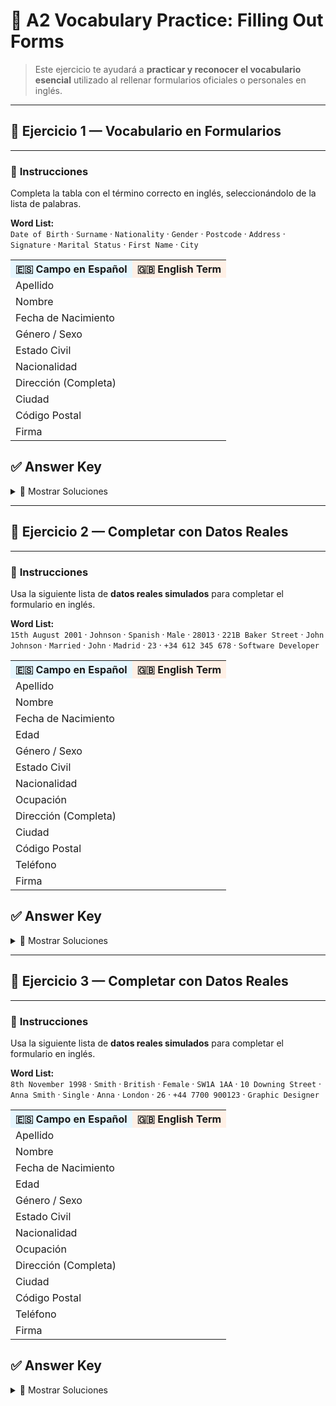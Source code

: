 # 🌟 A2 Vocabulary Practice: Filling Out Forms

> Este ejercicio te ayudará a **practicar y reconocer el vocabulario esencial** utilizado al rellenar formularios oficiales o personales en inglés.  

---

## 📌 Ejercicio 1 — Vocabulario en Formularios  

---

### 🔹 **Instrucciones**
Completa la tabla con el término correcto en inglés, seleccionándolo de la lista de palabras.  

**Word List:**  
`Date of Birth` · `Surname` · `Nationality` · `Gender` · `Postcode` · `Address` · `Signature` · `Marital Status` · `First Name` · `City`  

<table>
<tr>
<th style="background:#e6f7ff;">🇪🇸 Campo en Español</th>
<th style="background:#fff0e6;">🇬🇧 English Term</th>
</tr>
<tr><td>Apellido</td><td></td></tr>
<tr><td>Nombre</td><td></td></tr>
<tr><td>Fecha de Nacimiento</td><td></td></tr>
<tr><td>Género / Sexo</td><td></td></tr>
<tr><td>Estado Civil</td><td></td></tr>
<tr><td>Nacionalidad</td><td></td></tr>
<tr><td>Dirección (Completa)</td><td></td></tr>
<tr><td>Ciudad</td><td></td></tr>
<tr><td>Código Postal</td><td></td></tr>
<tr><td>Firma</td><td></td></tr>
</table>

## ✅ Answer Key  

<details>
<summary>📖 Mostrar Soluciones</summary>

<table>
<tr>
<th style="background:#e6f7ff;">🇪🇸 Campo en Español</th>
<th style="background:#fff0e6;">🇬🇧 English Term</th>
</tr>
<tr><td>Apellido</td><td><b>Surname</b> / <b>Last Name</b></td></tr>
<tr><td>Nombre</td><td><b>First Name</b></td></tr>
<tr><td>Fecha de Nacimiento</td><td><b>Date of Birth</b></td></tr>
<tr><td>Género / Sexo</td><td><b>Gender</b></td></tr>
<tr><td>Estado Civil</td><td><b>Marital Status</b></td></tr>
<tr><td>Nacionalidad</td><td><b>Nationality</b></td></tr>
<tr><td>Dirección (Completa)</td><td><b>Address</b></td></tr>
<tr><td>Ciudad</td><td><b>City</b></td></tr>
<tr><td>Código Postal</td><td><b>Postcode</b> / <b>Zip Code</b></td></tr>
<tr><td>Firma</td><td><b>Signature</b></td></tr>
</table>

</details>

---

## 📌 Ejercicio 2 — Completar con Datos Reales  

---

### 🔹 **Instrucciones**
Usa la siguiente lista de **datos reales simulados** para completar el formulario en inglés.  

**Word List:**  
`15th August 2001` · `Johnson` · `Spanish` · `Male` · `28013` · `221B Baker Street` · `John Johnson` · `Married` · `John` · `Madrid` · `23` · `+34 612 345 678` · `Software Developer`  

<table>
<tr>
<th style="background:#e6f7ff;">🇪🇸 Campo en Español</th>
<th style="background:#fff0e6;">🇬🇧 English Term</th>
</tr>
<tr><td>Apellido</td><td></td></tr>
<tr><td>Nombre</td><td></td></tr>
<tr><td>Fecha de Nacimiento</td><td></td></tr>
<tr><td>Edad</td><td></td></tr>
<tr><td>Género / Sexo</td><td></td></tr>
<tr><td>Estado Civil</td><td></td></tr>
<tr><td>Nacionalidad</td><td></td></tr>
<tr><td>Ocupación</td><td></td></tr>
<tr><td>Dirección (Completa)</td><td></td></tr>
<tr><td>Ciudad</td><td></td></tr>
<tr><td>Código Postal</td><td></td></tr>
<tr><td>Teléfono</td><td></td></tr>
<tr><td>Firma</td><td></td></tr>
</table>

## ✅ Answer Key  

<details>
<summary>📖 Mostrar Soluciones</summary>

<table>
<tr>
<th style="background:#e6f7ff;">🇪🇸 Campo en Español</th>
<th style="background:#fff0e6;">🇬🇧 English Term</th>
</tr>
<tr><td>Apellido</td><td><b>Johnson</b></td></tr>
<tr><td>Nombre</td><td><b>John</b></td></tr>
<tr><td>Fecha de Nacimiento</td><td><b>15th August 2001</b></td></tr>
<tr><td>Edad</td><td><b>23</b></td></tr>
<tr><td>Género / Sexo</td><td><b>Male</b></td></tr>
<tr><td>Estado Civil</td><td><b>Married</b></td></tr>
<tr><td>Nacionalidad</td><td><b>Spanish</b></td></tr>
<tr><td>Ocupación</td><td><b>Software Developer</b></td></tr>
<tr><td>Dirección (Completa)</td><td><b>221B Baker Street</b></td></tr>
<tr><td>Ciudad</td><td><b>Madrid</b></td></tr>
<tr><td>Código Postal</td><td><b>28013</b></td></tr>
<tr><td>Teléfono</td><td><b>+34 612 345 678</b></td></tr>
<tr><td>Firma</td><td><b>John Johnson</b></td></tr>
</table>

</details>

---

## 📌 Ejercicio 3 — Completar con Datos Reales  

---

### 🔹 **Instrucciones**
Usa la siguiente lista de **datos reales simulados** para completar el formulario en inglés.  

**Word List:**  
`8th November 1998` · `Smith` · `British` · `Female` · `SW1A 1AA` · `10 Downing Street` · `Anna Smith` · `Single` · `Anna` · `London` · `26` · `+44 7700 900123` · `Graphic Designer`  

<table>
<tr>
<th style="background:#e6f7ff;">🇪🇸 Campo en Español</th>
<th style="background:#fff0e6;">🇬🇧 English Term</th>
</tr>
<tr><td>Apellido</td><td></td></tr>
<tr><td>Nombre</td><td></td></tr>
<tr><td>Fecha de Nacimiento</td><td></td></tr>
<tr><td>Edad</td><td></td></tr>
<tr><td>Género / Sexo</td><td></td></tr>
<tr><td>Estado Civil</td><td></td></tr>
<tr><td>Nacionalidad</td><td></td></tr>
<tr><td>Ocupación</td><td></td></tr>
<tr><td>Dirección (Completa)</td><td></td></tr>
<tr><td>Ciudad</td><td></td></tr>
<tr><td>Código Postal</td><td></td></tr>
<tr><td>Teléfono</td><td></td></tr>
<tr><td>Firma</td><td></td></tr>
</table>

## ✅ Answer Key  

<details>
<summary>📖 Mostrar Soluciones</summary>

<table>
<tr>
<th style="background:#e6f7ff;">🇪🇸 Campo en Español</th>
<th style="background:#fff0e6;">🇬🇧 English Term</th>
</tr>
<tr><td>Apellido</td><td><b>Smith</b></td></tr>
<tr><td>Nombre</td><td><b>Anna</b></td></tr>
<tr><td>Fecha de Nacimiento</td><td><b>8th November 1998</b></td></tr>
<tr><td>Edad</td><td><b>26</b></td></tr>
<tr><td>Género / Sexo</td><td><b>Female</b></td></tr>
<tr><td>Estado Civil</td><td><b>Single</b></td></tr>
<tr><td>Nacionalidad</td><td><b>British</b></td></tr>
<tr><td>Ocupación</td><td><b>Graphic Designer</b></td></tr>
<tr><td>Dirección (Completa)</td><td><b>10 Downing Street</b></td></tr>
<tr><td>Ciudad</td><td><b>London</b></td></tr>
<tr><td>Código Postal</td><td><b>SW1A 1AA</b></td></tr>
<tr><td>Teléfono</td><td><b>+44 7700 900123</b></td></tr>
<tr><td>Firma</td><td><b>Anna Smith</b></td></tr>
</table>

</details>


